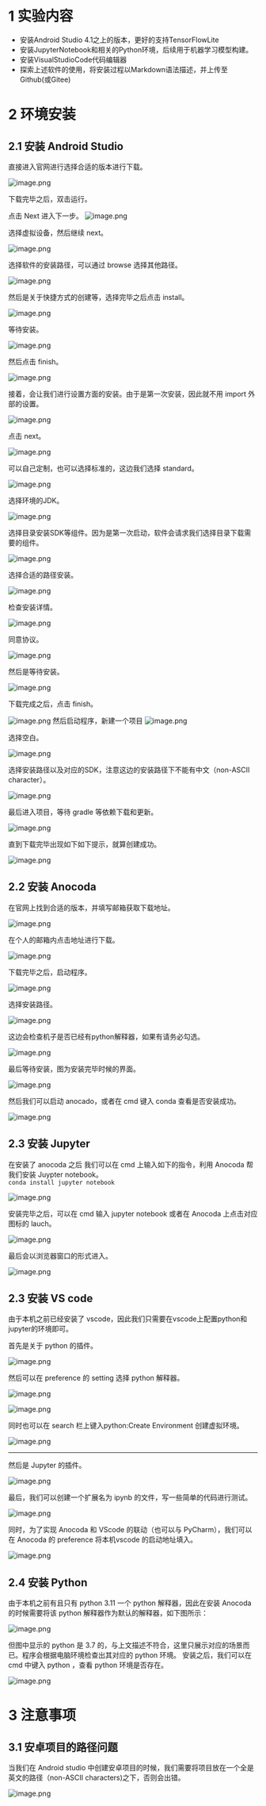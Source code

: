 # 1 实验内容
- 安装Android Studio 4.1之上的版本，更好的支持TensorFlowLite
- 安装JupyterNotebook和相关的Python环境，后续用于机器学习模型构建。
- 安装VisualStudioCode代码编辑器
- 探索上述软件的使用，将安装过程以Markdown语法描述，并上传至Github(或Gitee)
# 2 环境安装
## 2.1 安装 Android Studio
直接进入官网进行选择合适的版本进行下载。

![image.png](https://cdn.nlark.com/yuque/0/2024/png/38674938/1713699252260-5e223355-4e2b-4dbd-abe3-411b2d24cbb0.png#averageHue=%235d976e&clientId=u0b04c272-219e-4&from=paste&height=617&id=ub71a471d&originHeight=849&originWidth=1885&originalType=binary&ratio=1.375&rotation=0&showTitle=false&size=392356&status=done&style=none&taskId=u98796202-41c8-4464-bf23-dcf41c00a17&title=&width=1370.909090909091)

下载完毕之后，双击运行。

点击 Next 进入下一步。
![image.png](https://cdn.nlark.com/yuque/0/2024/png/38674938/1713699435131-a418592e-8d6a-4075-b91d-ac68f39425e7.png#averageHue=%23c3c2c1&clientId=u0b04c272-219e-4&from=paste&height=491&id=u1996cf9b&originHeight=675&originWidth=859&originalType=binary&ratio=1.375&rotation=0&showTitle=false&size=219533&status=done&style=none&taskId=u7a722678-8af7-48ad-ad38-943762516d2&title=&width=624.7272727272727)

选择虚拟设备，然后继续 next。

![image.png](https://cdn.nlark.com/yuque/0/2024/png/38674938/1713699571420-c578b5c0-7005-4670-9cbe-b82fec40ff36.png#averageHue=%23edecec&clientId=u0b04c272-219e-4&from=paste&height=487&id=uae1fba2a&originHeight=670&originWidth=860&originalType=binary&ratio=1.375&rotation=0&showTitle=false&size=86259&status=done&style=none&taskId=u3fd89998-037f-484f-9614-ce8fc013be4&title=&width=625.4545454545455)

选择软件的安装路径，可以通过 browse 选择其他路径。

![image.png](https://cdn.nlark.com/yuque/0/2024/png/38674938/1713699598729-e433487a-cd22-403d-82dd-c83819ffdd1d.png#averageHue=%23edecec&clientId=u0b04c272-219e-4&from=paste&height=482&id=u5774f6c9&originHeight=663&originWidth=857&originalType=binary&ratio=1.375&rotation=0&showTitle=false&size=167683&status=done&style=none&taskId=u1e0820df-bc51-46e4-b20e-a01b2e4e999&title=&width=623.2727272727273)

然后是关于快捷方式的创建等，选择完毕之后点击 install。

![image.png](https://cdn.nlark.com/yuque/0/2024/png/38674938/1713699616044-4a2a5a78-2e6c-4f03-9dd3-cef388707516.png#averageHue=%23f1f0ef&clientId=u0b04c272-219e-4&from=paste&height=473&id=u99a946d4&originHeight=650&originWidth=861&originalType=binary&ratio=1.375&rotation=0&showTitle=false&size=248197&status=done&style=none&taskId=u6cf34b7e-c25d-41cc-8692-94269e5baa3&title=&width=626.1818181818181)

等待安装。

![image.png](https://cdn.nlark.com/yuque/0/2024/png/38674938/1713699631457-e49eada9-ceed-4854-bd39-72ef3174cb17.png#averageHue=%23ececeb&clientId=u0b04c272-219e-4&from=paste&height=345&id=u22f7a774&originHeight=474&originWidth=801&originalType=binary&ratio=1.375&rotation=0&showTitle=false&size=73006&status=done&style=none&taskId=ud8ce03d5-acea-424f-acbf-6b485c4436d&title=&width=582.5454545454545)

然后点击 finish。

![image.png](https://cdn.nlark.com/yuque/0/2024/png/38674938/1713699652276-3cae9a5e-9af2-41a4-8154-db1372790ac1.png#averageHue=%23ececec&clientId=u0b04c272-219e-4&from=paste&height=355&id=ub2496aeb&originHeight=488&originWidth=831&originalType=binary&ratio=1.375&rotation=0&showTitle=false&size=66449&status=done&style=none&taskId=u103498b4-4cea-4e5b-b8b4-01445720713&title=&width=604.3636363636364)

接着，会让我们进行设置方面的安装。由于是第一次安装，因此就不用 import 外部的设置。

![image.png](https://cdn.nlark.com/yuque/0/2024/png/38674938/1713699696254-26dbac2f-96c5-47c2-8945-8b6144f137eb.png#averageHue=%23f2f1f1&clientId=u0b04c272-219e-4&from=paste&height=169&id=uc2cc2712&originHeight=232&originWidth=672&originalType=binary&ratio=1.375&rotation=0&showTitle=false&size=49485&status=done&style=none&taskId=ue97c9578-6786-4cc8-aa2b-1c4fc1b4825&title=&width=488.72727272727275)

点击 next。

![image.png](https://cdn.nlark.com/yuque/0/2024/png/38674938/1713699729149-53ad1dbd-4588-4b4c-a127-ca522bc7cbbd.png#averageHue=%23545a5a&clientId=u0b04c272-219e-4&from=paste&height=350&id=ua76145cb&originHeight=481&originWidth=835&originalType=binary&ratio=1.375&rotation=0&showTitle=false&size=85381&status=done&style=none&taskId=u00e726ea-6a32-4687-9643-7f4cc9ce6bf&title=&width=607.2727272727273)

可以自己定制，也可以选择标准的，这边我们选择 standard。

![image.png](https://cdn.nlark.com/yuque/0/2024/png/38674938/1713699742322-eb3f751b-392a-45df-bdb6-3bfdf59c2073.png#averageHue=%23565c5d&clientId=u0b04c272-219e-4&from=paste&height=344&id=u3ffeddad&originHeight=473&originWidth=821&originalType=binary&ratio=1.375&rotation=0&showTitle=false&size=77984&status=done&style=none&taskId=u88683c76-1f94-44a5-868f-3ae09d00259&title=&width=597.0909090909091)

选择环境的JDK。

![image.png](https://cdn.nlark.com/yuque/0/2024/png/38674938/1713699756183-804f90c0-f0bf-4114-b011-b5d46a6ed5ff.png#averageHue=%23525758&clientId=u0b04c272-219e-4&from=paste&height=346&id=ucdcf5965&originHeight=476&originWidth=838&originalType=binary&ratio=1.375&rotation=0&showTitle=false&size=75748&status=done&style=none&taskId=u574f0172-a014-472b-8bb6-7091ac0fae2&title=&width=609.4545454545455)

选择目录安装SDK等组件。因为是第一次启动，软件会请求我们选择目录下载需要的组件。

![image.png](https://cdn.nlark.com/yuque/0/2024/png/38674938/1713772666172-7abc754b-4ef5-473c-89db-170e1e15b23b.png#averageHue=%233bab57&clientId=ucc018125-7d42-4&from=paste&height=375&id=uc0395cca&originHeight=515&originWidth=810&originalType=binary&ratio=1.375&rotation=0&showTitle=false&size=94935&status=done&style=none&taskId=u9496ad5b-57fd-41be-9eec-e2c57ce9c35&title=&width=589.0909090909091)

选择合适的路径安装。

![image.png](https://cdn.nlark.com/yuque/0/2024/png/38674938/1713772728445-7a8ebde3-4606-4738-954d-7343cfc02c47.png#averageHue=%239fcae1&clientId=ucc018125-7d42-4&from=paste&height=544&id=X4Bzh&originHeight=748&originWidth=979&originalType=binary&ratio=1.375&rotation=0&showTitle=false&size=98479&status=done&style=none&taskId=u8e5c2c66-a28c-4cea-98c8-86aa083906c&title=&width=712)

检查安装详情。

![image.png](https://cdn.nlark.com/yuque/0/2024/png/38674938/1713772758194-a8cce889-d7f4-41f5-8045-86c49b51ec77.png#averageHue=%239ecbe1&clientId=ucc018125-7d42-4&from=paste&height=540&id=NvCCy&originHeight=743&originWidth=990&originalType=binary&ratio=1.375&rotation=0&showTitle=false&size=69104&status=done&style=none&taskId=ub70d2d1d-39bd-4c36-abae-f0f33cd6bf9&title=&width=720)

同意协议。

![image.png](https://cdn.nlark.com/yuque/0/2024/png/38674938/1713772767137-44664750-3812-417f-8d8b-26508675c272.png#averageHue=%23b6d8e3&clientId=ucc018125-7d42-4&from=paste&height=540&id=un0jr&originHeight=743&originWidth=981&originalType=binary&ratio=1.375&rotation=0&showTitle=false&size=110724&status=done&style=none&taskId=u8cea0d41-4e72-4dbb-9be8-b128aefdd59&title=&width=713.4545454545455)

然后是等待安装。

![image.png](https://cdn.nlark.com/yuque/0/2024/png/38674938/1713772778506-7c7d66ec-bf95-4a59-a3a1-a60c7e6c412c.png#averageHue=%239cc6e0&clientId=ucc018125-7d42-4&from=paste&height=535&id=G9OHX&originHeight=735&originWidth=982&originalType=binary&ratio=1.375&rotation=0&showTitle=false&size=40120&status=done&style=none&taskId=u995f6a39-9191-4723-951a-0d3985b8786&title=&width=714.1818181818181)

下载完成之后，点击 finish。

![image.png](https://cdn.nlark.com/yuque/0/2024/png/38674938/1713773588380-e31f8999-6862-432b-999f-efc3286f9655.png#averageHue=%23f5eeda&clientId=ucc018125-7d42-4&from=paste&height=548&id=uec1ab6d1&originHeight=753&originWidth=1007&originalType=binary&ratio=1.375&rotation=0&showTitle=false&size=100205&status=done&style=none&taskId=u28d05f99-9909-436a-bdc1-56316c7c4fd&title=&width=732.3636363636364)
然后启动程序，新建一个项目
![image.png](https://cdn.nlark.com/yuque/0/2024/png/38674938/1713700127069-20ec98e7-b90e-4fbb-80e5-8501c2dff853.png#averageHue=%23e3e0c5&clientId=u0b04c272-219e-4&from=paste&height=585&id=u6e2b1ce3&originHeight=804&originWidth=984&originalType=binary&ratio=1.375&rotation=0&showTitle=false&size=59907&status=done&style=none&taskId=ufa57e332-cf16-4907-850f-b1e4907233a&title=&width=715.6363636363636)

选择空白。

![image.png](https://cdn.nlark.com/yuque/0/2024/png/38674938/1713699930329-14b45251-fa6c-457c-aee8-4fa10ace6648.png#averageHue=%23eaf1f3&clientId=u0b04c272-219e-4&from=paste&height=439&id=u70087f92&originHeight=813&originWidth=1123&originalType=binary&ratio=1.375&rotation=0&showTitle=false&size=99378&status=done&style=none&taskId=u7db556c8-8c52-4153-96a7-fd0390c7372&title=&width=605.8181762695312)

选择安装路径以及对应的SDK，注意这边的安装路径下不能有中文（non-ASCII character）。

![image.png](https://cdn.nlark.com/yuque/0/2024/png/38674938/1713700209240-69a049da-c5bb-438c-8e24-63dc9f60d988.png#averageHue=%23f3f5f8&clientId=u0b04c272-219e-4&from=paste&height=591&id=ue68f7ef4&originHeight=813&originWidth=1126&originalType=binary&ratio=1.375&rotation=0&showTitle=false&size=80952&status=done&style=none&taskId=u7b2153c5-9cd7-45bc-b956-c0eb0775eee&title=&width=818.9090909090909)

最后进入项目，等待 gradle 等依赖下载和更新。

![image.png](https://cdn.nlark.com/yuque/0/2024/png/38674938/1713773660894-dd376a24-d7fd-439f-9625-50ab55fee638.png#averageHue=%23fcfbfa&clientId=ucc018125-7d42-4&from=paste&height=136&id=u78cad6f4&originHeight=187&originWidth=492&originalType=binary&ratio=1.375&rotation=0&showTitle=false&size=15569&status=done&style=none&taskId=u1b00c49e-6fb6-4982-aef0-51bac8c2499&title=&width=357.8181818181818)

直到下载完毕出现如下如下提示，就算创建成功。

![image.png](https://cdn.nlark.com/yuque/0/2024/png/38674938/1713774010969-409c7aa4-66bf-4771-89b5-0249aaf0c793.png#averageHue=%23efe7c7&clientId=u651b4258-5252-4&from=paste&height=579&id=ued3434a8&originHeight=796&originWidth=1376&originalType=binary&ratio=1.375&rotation=0&showTitle=false&size=139603&status=done&style=none&taskId=u9b39da70-2250-46fc-87b5-4ec02853b5f&title=&width=1000.7272727272727)

## 2.2 安装 Anocoda
在官网上找到合适的版本，并填写邮箱获取下载地址。

![image.png](https://cdn.nlark.com/yuque/0/2024/png/38674938/1713701905723-c6800d3d-7755-4c5c-a997-bbacbe9d84c0.png#averageHue=%23fdfafa&clientId=u0b04c272-219e-4&from=paste&height=684&id=ue218a165&originHeight=941&originWidth=1879&originalType=binary&ratio=1.375&rotation=0&showTitle=false&size=669215&status=done&style=none&taskId=u5519efd9-a49b-4d06-ab83-e09380faa6f&title=&width=1366.5454545454545)

在个人的邮箱内点击地址进行下载。

![image.png](https://cdn.nlark.com/yuque/0/2024/png/38674938/1713701928403-4ddc36a1-b4c7-4597-87da-2c46b83fa77d.png#averageHue=%23faf9f8&clientId=u0b04c272-219e-4&from=paste&height=319&id=u0690226c&originHeight=439&originWidth=555&originalType=binary&ratio=1.375&rotation=0&showTitle=false&size=29584&status=done&style=none&taskId=u54736d55-8a4e-422f-b1a6-0f83d1c4357&title=&width=403.6363636363636)

下载完毕之后，启动程序。

![image.png](https://cdn.nlark.com/yuque/0/2024/png/38674938/1713701960115-b9e1f3a1-5fbd-4c9e-b7f7-cbe4493f8b14.png#averageHue=%23f9f7f6&clientId=u0b04c272-219e-4&from=paste&height=554&id=u8f3198dc&originHeight=762&originWidth=986&originalType=binary&ratio=1.375&rotation=0&showTitle=false&size=275896&status=done&style=none&taskId=ub1c66da3-2065-4960-bba9-4a6861c4b51&title=&width=717.0909090909091)  

选择安装路径。  

![image.png](https://cdn.nlark.com/yuque/0/2024/png/38674938/1713702041878-ed75f8c8-3aff-4636-9417-297ad2d86ff6.png#averageHue=%23ececec&clientId=u0b04c272-219e-4&from=paste&height=399&id=ube9da551&originHeight=548&originWidth=711&originalType=binary&ratio=1.375&rotation=0&showTitle=false&size=78266&status=done&style=none&taskId=uda6255d2-07a9-479d-bc3e-6aae5e2de7e&title=&width=517.0909090909091)

这边会检查机子是否已经有python解释器，如果有请务必勾选。

![image.png](https://cdn.nlark.com/yuque/0/2024/png/38674938/1713702113993-433d2e56-0674-49e6-9295-001461c9128e.png#averageHue=%23e7e7e7&clientId=u0b04c272-219e-4&from=paste&height=393&id=u765fe10e&originHeight=540&originWidth=702&originalType=binary&ratio=1.375&rotation=0&showTitle=false&size=99051&status=done&style=none&taskId=u85c1e431-1922-4f3d-88df-7dfd6e37450&title=&width=510.54545454545456)  

最后等待安装，图为安装完毕时候的界面。

![image.png](https://cdn.nlark.com/yuque/0/2024/png/38674938/1713702196998-e59c791a-578a-4b4d-9323-e9a88a8a7236.png#averageHue=%23f5f5f5&clientId=u0b04c272-219e-4&from=paste&height=401&id=u030c8d58&originHeight=552&originWidth=704&originalType=binary&ratio=1.375&rotation=0&showTitle=false&size=86561&status=done&style=none&taskId=u146ca6d3-fcd2-4c55-ae4e-b33dc1913ed&title=&width=512)  

然后我们可以启动 anocado，或者在 cmd 键入 conda 查看是否安装成功。

![image.png](https://cdn.nlark.com/yuque/0/2024/png/38674938/1713704761771-36e51754-6612-4204-aaa7-5f4719f03a24.png#averageHue=%23161413&clientId=u0b04c272-219e-4&from=paste&height=177&id=u5ebfb633&originHeight=243&originWidth=751&originalType=binary&ratio=1.375&rotation=0&showTitle=false&size=24981&status=done&style=none&taskId=ufae70dec-bef0-405a-b2de-d93d43cc933&title=&width=546.1818181818181)

## 2.3 安装 Jupyter
在安装了 anocoda 之后 我们可以在 cmd 上输入如下的指令，利用 Anocoda 帮我们安装 Juypter notebook。  
`conda install jupyter notebook`  

![image.png](https://cdn.nlark.com/yuque/0/2024/png/38674938/1713702368228-27fe8a22-4309-43e0-98ce-714767f67990.png#averageHue=%23464545&clientId=u0b04c272-219e-4&from=paste&height=170&id=u4a11c63c&originHeight=234&originWidth=566&originalType=binary&ratio=1.375&rotation=0&showTitle=false&size=16768&status=done&style=none&taskId=u02d74460-d37f-4a0f-bc47-4984553ddfb&title=&width=411.6363636363636)  

安装完毕之后，可以在 cmd 输入 jupyter notebook 或者在 Anocoda 上点击对应图标的 lauch。

![image.png](https://cdn.nlark.com/yuque/0/2024/png/38674938/1713702406849-d31daec8-d6d4-415a-9216-709b75ef15b7.png#averageHue=%23211d1a&clientId=u0b04c272-219e-4&from=paste&height=359&id=u9efeaed9&originHeight=493&originWidth=1101&originalType=binary&ratio=1.375&rotation=0&showTitle=false&size=115523&status=done&style=none&taskId=u9d7af86e-de78-4ae1-8bd7-ad3a0e12225&title=&width=800.7272727272727)

最后会以浏览器窗口的形式进入。

![image.png](https://cdn.nlark.com/yuque/0/2024/png/38674938/1713702420056-d47cdb0d-9667-49db-a15a-5bc1fcf99f2f.png#averageHue=%23f9f8f8&clientId=u0b04c272-219e-4&from=paste&height=672&id=u610aa34a&originHeight=924&originWidth=1903&originalType=binary&ratio=1.375&rotation=0&showTitle=false&size=71267&status=done&style=none&taskId=u815960e9-120f-4e49-9911-d738b219a38&title=&width=1384)
## 2.3 安装 VS code
由于本机之前已经安装了 vscode，因此我们只需要在vscode上配置python和jupyter的环境即可。

首先是关于 python 的插件。

![image.png](https://cdn.nlark.com/yuque/0/2024/png/38674938/1713703517317-23287ea0-8c7f-4b62-a322-be2a9c8ca5ba.png#averageHue=%23faf9f6&clientId=u0b04c272-219e-4&from=paste&height=527&id=u949f69f5&originHeight=725&originWidth=1412&originalType=binary&ratio=1.375&rotation=0&showTitle=false&size=137207&status=done&style=none&taskId=u3cfca7db-70d3-42e5-89ef-997ab2397f9&title=&width=1026.909090909091)

然后可以在 preference 的 setting 选择 python 解释器。

![image.png](https://cdn.nlark.com/yuque/0/2024/png/38674938/1713703541713-184327a5-877e-4082-bccc-a9bfab531ada.png#averageHue=%23f6f6f6&clientId=u0b04c272-219e-4&from=paste&height=516&id=ueea49b40&originHeight=709&originWidth=1059&originalType=binary&ratio=1.375&rotation=0&showTitle=false&size=89780&status=done&style=none&taskId=u93bbbf96-cd32-4f6b-a45b-9b62c8cb5ca&title=&width=770.1818181818181)

![image.png](https://cdn.nlark.com/yuque/0/2024/png/38674938/1713703693998-92f3c139-3492-4d1d-bd26-370a21779b38.png#averageHue=%23f1f1f1&clientId=u0b04c272-219e-4&from=paste&height=198&id=u5a77737d&originHeight=272&originWidth=1117&originalType=binary&ratio=1.375&rotation=0&showTitle=false&size=31520&status=done&style=none&taskId=ud9b3b620-2267-4a71-9b1b-d9028abd95e&title=&width=812.3636363636364)

同时也可以在 search 栏上键入python:Create Environment 创建虚拟环境。

![image.png](https://cdn.nlark.com/yuque/0/2024/png/38674938/1713703794821-b2eb6713-83d6-4df9-9465-f374bb8364b4.png#averageHue=%23f0eceb&clientId=u0b04c272-219e-4&from=paste&height=257&id=udbf555be&originHeight=353&originWidth=1079&originalType=binary&ratio=1.375&rotation=0&showTitle=false&size=48690&status=done&style=none&taskId=u1c4fa961-a1c4-4d4e-aef1-83b945293d9&title=&width=784.7272727272727)

---

然后是 Jupyter 的插件。

![image.png](https://cdn.nlark.com/yuque/0/2024/png/38674938/1713703827320-79a93447-bca0-43d9-9667-6499476dc3be.png#averageHue=%23fbfaf9&clientId=u0b04c272-219e-4&from=paste&height=567&id=ub97926b6&originHeight=780&originWidth=1445&originalType=binary&ratio=1.375&rotation=0&showTitle=false&size=139698&status=done&style=none&taskId=uf84945cb-7f78-42e5-9d42-03db6cb83d2&title=&width=1050.909090909091)

最后，我们可以创建一个扩展名为 ipynb 的文件，写一些简单的代码进行测试。

![image.png](https://cdn.nlark.com/yuque/0/2024/png/38674938/1713703902976-629872eb-55c9-4aea-b3e7-61b2ad5e1628.png#averageHue=%23f7f6f6&clientId=u0b04c272-219e-4&from=paste&height=344&id=udd656f67&originHeight=473&originWidth=1139&originalType=binary&ratio=1.375&rotation=0&showTitle=false&size=56373&status=done&style=none&taskId=u696a8c09-be61-4571-9c9a-32332dfb76c&title=&width=828.3636363636364)

同时，为了实现 Anocoda 和 VScode 的联动（也可以与 PyCharm），我们可以在 Anocoda 的 preference 将本机vscode 的启动地址填入。 

![image.png](https://cdn.nlark.com/yuque/0/2024/png/38674938/1713774133560-9a57b720-29e1-4e8f-be88-34b7875ec8f0.png#averageHue=%23f1ecec&clientId=u651b4258-5252-4&from=paste&height=436&id=u11e4874a&originHeight=600&originWidth=615&originalType=binary&ratio=1.375&rotation=0&showTitle=false&size=32404&status=done&style=none&taskId=u980dd3bd-ad41-469e-8abf-7054afd4fe0&title=&width=447.27272727272725)
## 2.4 安装 Python
由于本机之前有且只有 python 3.11 一个 python 解释器，因此在安装 Anocoda 的时候需要将该 python 解释器作为默认的解释器，如下图所示：

![image.png](https://cdn.nlark.com/yuque/0/2024/png/38674938/1713702113993-433d2e56-0674-49e6-9295-001461c9128e.png#averageHue=%23e7e7e7&clientId=u0b04c272-219e-4&from=paste&height=393&id=BI5p6&originHeight=540&originWidth=702&originalType=binary&ratio=1.375&rotation=0&showTitle=false&size=99051&status=done&style=none&taskId=u85c1e431-1922-4f3d-88df-7dfd6e37450&title=&width=510.54545454545456)

但图中显示的 python 是 3.7 的，与上文描述不符合，这里只展示对应的场景而已。程序会根据电脑环境检查出其对应的 python 环境。
安装之后，我们可以在 cmd 中键入 python ，查看 python 环境是否存在。

![image.png](https://cdn.nlark.com/yuque/0/2024/png/38674938/1713704071218-c5e154d2-5cc4-4a65-b74a-cef5221a366c.png#averageHue=%23161513&clientId=u0b04c272-219e-4&from=paste&height=95&id=ucc7d3ec0&originHeight=130&originWidth=791&originalType=binary&ratio=1.375&rotation=0&showTitle=false&size=12931&status=done&style=none&taskId=u38540415-94e7-48e4-b6a1-a6cc8bed8e5&title=&width=575.2727272727273)
# 3 注意事项
## 3.1 安卓项目的路径问题
当我们在 Android studio 中创建安卓项目的时候，我们需要将项目放在一个全是英文的路径（non-ASCII characters)之下，否则会出错。

![image.png](https://cdn.nlark.com/yuque/0/2024/png/38674938/1713699976663-fdcca0d7-81ac-4cc1-a040-c703b785f3d1.png#averageHue=%23f3f5f8&clientId=u0b04c272-219e-4&from=paste&height=596&id=xt3GX&originHeight=819&originWidth=1124&originalType=binary&ratio=1.375&rotation=0&showTitle=false&size=76282&status=done&style=none&taskId=u9cdf01c9-226a-41ea-a2a4-87d7dcc442b&title=&width=817.4545454545455)
